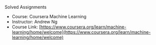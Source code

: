 Solved Assignments 
- Course: Coursera Machine Learning 
- Instructor: Andrew Ng
- Course Link: [https://www.coursera.org/learn/machine-learning/home/welcome](https://www.coursera.org/learn/machine-learning/home/welcome)
